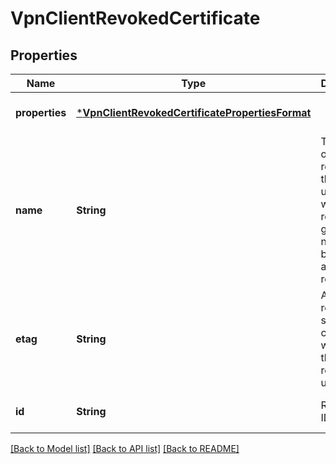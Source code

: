 # VpnClientRevokedCertificate


## Properties
Name | Type | Description | Notes
------------ | ------------- | ------------- | -------------
**properties** | [***VpnClientRevokedCertificatePropertiesFormat**](VpnClientRevokedCertificatePropertiesFormat.md) |  | [optional] [default to nothing]
**name** | **String** | The name of the resource that is unique within a resource group. This name can be used to access the resource. | [optional] [default to nothing]
**etag** | **String** | A unique read-only string that changes whenever the resource is updated. | [optional] [readonly] [default to nothing]
**id** | **String** | Resource ID. | [optional] [default to nothing]


[[Back to Model list]](../README.md#models) [[Back to API list]](../README.md#api-endpoints) [[Back to README]](../README.md)


